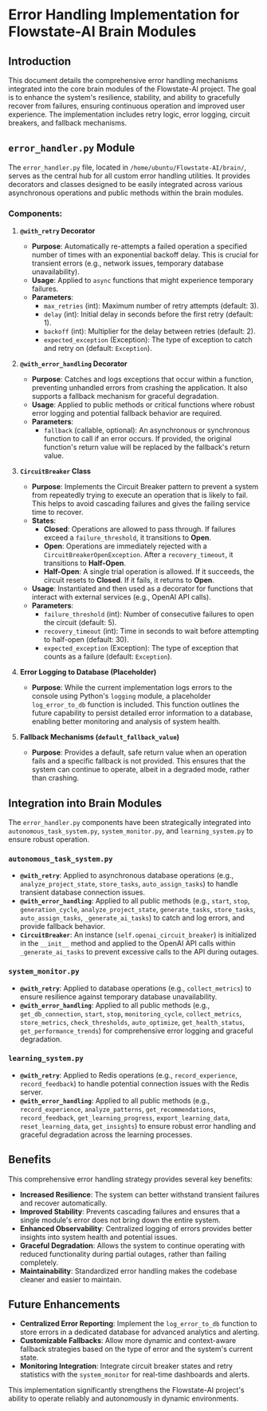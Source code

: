 # Error Handling Implementation for Flowstate-AI Brain Modules

## Introduction

This document details the comprehensive error handling mechanisms integrated into the core brain modules of the Flowstate-AI project. The goal is to enhance the system's resilience, stability, and ability to gracefully recover from failures, ensuring continuous operation and improved user experience. The implementation includes retry logic, error logging, circuit breakers, and fallback mechanisms.

## `error_handler.py` Module

The `error_handler.py` file, located in `/home/ubuntu/Flowstate-AI/brain/`, serves as the central hub for all custom error handling utilities. It provides decorators and classes designed to be easily integrated across various asynchronous operations and public methods within the brain modules.

### Components:

1.  **`@with_retry` Decorator**
    *   **Purpose**: Automatically re-attempts a failed operation a specified number of times with an exponential backoff delay. This is crucial for transient errors (e.g., network issues, temporary database unavailability).
    *   **Usage**: Applied to `async` functions that might experience temporary failures.
    *   **Parameters**:
        *   `max_retries` (int): Maximum number of retry attempts (default: 3).
        *   `delay` (int): Initial delay in seconds before the first retry (default: 1).
        *   `backoff` (int): Multiplier for the delay between retries (default: 2).
        *   `expected_exception` (Exception): The type of exception to catch and retry on (default: `Exception`).

2.  **`@with_error_handling` Decorator**
    *   **Purpose**: Catches and logs exceptions that occur within a function, preventing unhandled errors from crashing the application. It also supports a fallback mechanism for graceful degradation.
    *   **Usage**: Applied to public methods or critical functions where robust error logging and potential fallback behavior are required.
    *   **Parameters**:
        *   `fallback` (callable, optional): An asynchronous or synchronous function to call if an error occurs. If provided, the original function's return value will be replaced by the fallback's return value.

3.  **`CircuitBreaker` Class**
    *   **Purpose**: Implements the Circuit Breaker pattern to prevent a system from repeatedly trying to execute an operation that is likely to fail. This helps to avoid cascading failures and gives the failing service time to recover.
    *   **States**:
        *   **Closed**: Operations are allowed to pass through. If failures exceed a `failure_threshold`, it transitions to **Open**.
        *   **Open**: Operations are immediately rejected with a `CircuitBreakerOpenException`. After a `recovery_timeout`, it transitions to **Half-Open**.
        *   **Half-Open**: A single trial operation is allowed. If it succeeds, the circuit resets to **Closed**. If it fails, it returns to **Open**.
    *   **Usage**: Instantiated and then used as a decorator for functions that interact with external services (e.g., OpenAI API calls).
    *   **Parameters**:
        *   `failure_threshold` (int): Number of consecutive failures to open the circuit (default: 5).
        *   `recovery_timeout` (int): Time in seconds to wait before attempting to half-open (default: 30).
        *   `expected_exception` (Exception): The type of exception that counts as a failure (default: `Exception`).

4.  **Error Logging to Database (Placeholder)**
    *   **Purpose**: While the current implementation logs errors to the console using Python's `logging` module, a placeholder `log_error_to_db` function is included. This function outlines the future capability to persist detailed error information to a database, enabling better monitoring and analysis of system health.

5.  **Fallback Mechanisms (`default_fallback_value`)**
    *   **Purpose**: Provides a default, safe return value when an operation fails and a specific fallback is not provided. This ensures that the system can continue to operate, albeit in a degraded mode, rather than crashing.

## Integration into Brain Modules

The `error_handler.py` components have been strategically integrated into `autonomous_task_system.py`, `system_monitor.py`, and `learning_system.py` to ensure robust operation.

### `autonomous_task_system.py`

*   **`@with_retry`**: Applied to asynchronous database operations (e.g., `analyze_project_state`, `store_tasks`, `auto_assign_tasks`) to handle transient database connection issues.
*   **`@with_error_handling`**: Applied to all public methods (e.g., `start`, `stop`, `generation_cycle`, `analyze_project_state`, `generate_tasks`, `store_tasks`, `auto_assign_tasks`, `_generate_ai_tasks`) to catch and log errors, and provide fallback behavior.
*   **`CircuitBreaker`**: An instance (`self.openai_circuit_breaker`) is initialized in the `__init__` method and applied to the OpenAI API calls within `_generate_ai_tasks` to prevent excessive calls to the API during outages.

### `system_monitor.py`

*   **`@with_retry`**: Applied to database operations (e.g., `collect_metrics`) to ensure resilience against temporary database unavailability.
*   **`@with_error_handling`**: Applied to all public methods (e.g., `get_db_connection`, `start`, `stop`, `monitoring_cycle`, `collect_metrics`, `store_metrics`, `check_thresholds`, `auto_optimize`, `get_health_status`, `get_performance_trends`) for comprehensive error logging and graceful degradation.

### `learning_system.py`

*   **`@with_retry`**: Applied to Redis operations (e.g., `record_experience`, `record_feedback`) to handle potential connection issues with the Redis server.
*   **`@with_error_handling`**: Applied to all public methods (e.g., `record_experience`, `analyze_patterns`, `get_recommendations`, `record_feedback`, `get_learning_progress`, `export_learning_data`, `reset_learning_data`, `get_insights`) to ensure robust error handling and graceful degradation across the learning processes.

## Benefits

This comprehensive error handling strategy provides several key benefits:

*   **Increased Resilience**: The system can better withstand transient failures and recover automatically.
*   **Improved Stability**: Prevents cascading failures and ensures that a single module's error does not bring down the entire system.
*   **Enhanced Observability**: Centralized logging of errors provides better insights into system health and potential issues.
*   **Graceful Degradation**: Allows the system to continue operating with reduced functionality during partial outages, rather than failing completely.
*   **Maintainability**: Standardized error handling makes the codebase cleaner and easier to maintain.

## Future Enhancements

*   **Centralized Error Reporting**: Implement the `log_error_to_db` function to store errors in a dedicated database for advanced analytics and alerting.
*   **Customizable Fallbacks**: Allow more dynamic and context-aware fallback strategies based on the type of error and the system's current state.
*   **Monitoring Integration**: Integrate circuit breaker states and retry statistics with the `system_monitor` for real-time dashboards and alerts.

This implementation significantly strengthens the Flowstate-AI project's ability to operate reliably and autonomously in dynamic environments. 

